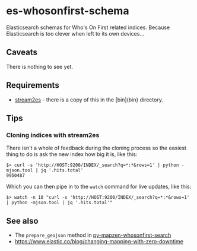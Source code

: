 # es-whosonfirst-schema

Elasticsearch schemas for Who's On First related indices. Because Elasticsearch is too clever when left to its own devices...

## Caveats

There is nothing to see yet.

## Requirements

* [stream2es](https://github.com/elastic/stream2es) - there is a copy of this in the [bin](bin} directory.


## Tips

### Cloning indices with stream2es

There isn't a whole of feedback during the cloning process so the easiest thing to do is ask the new index how big it is, like this:

```
$> curl -s 'http://HOST:9200/INDEX/_search?q=*:*&rows=1' | python -mjson.tool | jq '.hits.total'
9950487
```

Which you can then pipe in to the `watch` command for live updates, like this:

```
$> watch -n 10 "curl -s 'http://HOST:9200/INDEX/_search?q=*:*&rows=1' | python -mjson.tool | jq '.hits.total'"
```

## See also

* The `prepare_geojson` method in [py-mapzen-whosonfirst-search](https://github.com/whosonfirst/py-mapzen-whosonfirst-search/blob/master/mapzen/whosonfirst/search/__init__.py)
* https://www.elastic.co/blog/changing-mapping-with-zero-downtime
